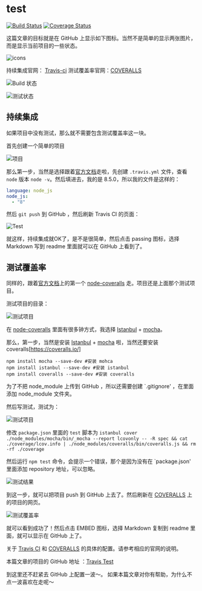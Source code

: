 # test

[![Build Status](https://travis-ci.org/cwxyz007/test.svg?branch=master)](https://travis-ci.org/cwxyz007/test) [![Coverage Status](https://coveralls.io/repos/github/cwxyz007/test/badge.svg?branch=master)](https://coveralls.io/github/cwxyz007/test?branch=master)

这篇文章的目标就是在 GitHub 上显示如下图标。当然不是简单的显示两张图片，而是显示当前项目的一些状态。

![icons](http://upload-images.jianshu.io/upload_images/1922205-6b6eaf2be71401c4.png?imageMogr2/auto-orient/strip%7CimageView2/2/w/1240)

持续集成官网： [Travis-ci](https://travis-ci.org/)
测试覆盖率官网：[COVERALLS](https://coveralls.io/)

![Build 状态](http://upload-images.jianshu.io/upload_images/1922205-9378467e0e410294.png?imageMogr2/auto-orient/strip%7CimageView2/2/w/1240)

![测试状态](http://upload-images.jianshu.io/upload_images/1922205-622fccfbc2dc6621.png?imageMogr2/auto-orient/strip%7CimageView2/2/w/1240)

## 持续集成

如果项目中没有测试，那么就不需要包含测试覆盖率这一块。

首先创建一个简单的项目

![项目](http://upload-images.jianshu.io/upload_images/1922205-057c0bc02226c0ef.png?imageMogr2/auto-orient/strip%7CimageView2/2/w/1240)

那么第一步，当然是选择跟着[官方文档](https://docs.travis-ci.com/user/languages/javascript-with-nodejs/)走啦，先创建 `.travis.yml` 文件，查看 `node` 版本 `node -v`。然后填进去，我的是 8.5.0，所以我的文件是这样的：

```yml
language: node_js
node_js:
  - "8"
```

然后 `git push` 到 GitHub ，然后刷新 Travis CI 的页面：

![Test](http://upload-images.jianshu.io/upload_images/1922205-aff4a86a26f1a2ed.png?imageMogr2/auto-orient/strip%7CimageView2/2/w/1240)

就这样，持续集成就OK了，是不是很简单，然后点击 passing 图标，选择 Markdown 写到 readme 里面就可以在 GitHub 上看到了。

## 测试覆盖率

同样的，跟着[官方文档](https://coveralls.zendesk.com/hc/en-us/articles/201769715-Javascript-Node)上的第一个 [node-coveralls](https://github.com/nickmerwin/node-coveralls) 走。项目还是上面那个测试项目。

测试项目的目录：

![测试项目](http://upload-images.jianshu.io/upload_images/1922205-df74a56b73cac61d.png?imageMogr2/auto-orient/strip%7CimageView2/2/w/1240)

在 [node-coveralls](https://github.com/nickmerwin/node-coveralls) 里面有很多钟方式，我选择 [Istanbul](https://github.com/gotwarlost/istanbul) + [mocha](https://github.com/mochajs/mocha)。

那么，第一步，当然是安装 [Istanbul](https://github.com/gotwarlost/istanbul) + [mocha](https://github.com/mochajs/mocha) 啦，当然还要安装 coveralls[https://coveralls.io/]

```
npm install mocha --save-dev #安装 mohca
npm install istanbul --save-dev #安装 istanbul
npm install coveralls --save-dev #安装 coveralls
```

为了不把 node_module 上传到 GitHub ，所以还需要创建 `.gitignore' ，在里面添加 node_module 文件夹。

然后写测试，测试为：

![测试项目](http://upload-images.jianshu.io/upload_images/1922205-a030cdbbc9ed89fc.png?imageMogr2/auto-orient/strip%7CimageView2/2/w/1240)

修改 `package.json` 里面的 `test` 脚本为
`istanbul cover ./node_modules/mocha/bin/_mocha --report lcovonly -- -R spec && cat ./coverage/lcov.info | ./node_modules/coveralls/bin/coveralls.js && rm -rf ./coverage` 

然后运行 `npm test` 命令，会提示一个错误，那个是因为没有在 `package.json' 里面添加 repository 地址，可以忽略。

![测试结果](http://upload-images.jianshu.io/upload_images/1922205-4af38828fc5d8f30.png?imageMogr2/auto-orient/strip%7CimageView2/2/w/1240)

到这一步，就可以把项目 push 到 GitHub 上去了。然后刷新在 [COVERALLS](https://coveralls.io/) 上的项目的网页。

![测试覆盖率](http://upload-images.jianshu.io/upload_images/1922205-9d8683618dc0a27f.png?imageMogr2/auto-orient/strip%7CimageView2/2/w/1240)

就可以看到成功了！然后点击 EMBED 图标，选择 Markdown 复制到 readme 里面，就可以显示在 GitHub 上了。

关于 [Travis CI](https://docs.travis-ci.com/user/languages/javascript-with-nodejs/) 和 [COVERALLS](https://coveralls.zendesk.com/hc/en-us/articles/201769715-Javascript-Node) 的具体的配置。请参考相应的官网的说明。

本篇文章的项目的 GitHub 地址 ：[Travis Test](https://github.com/cwxyz007/TravisTest)

到这里还不赶紧去 GitHub 上配置一波～。
如果本篇文章对你有帮助，为什么不点一波喜欢在走呢～